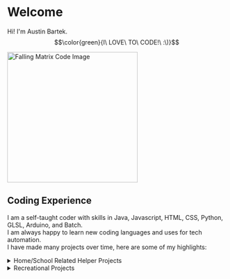 # Welcome
Hi! I'm Austin Bartek.<br>
$$\color{green}{I\ LOVE\ TO\ CODE!\ :\)}$$

<img src="https://th.bing.com/th/id/R.1602b26c05ee78120695d592a68b8912?rik=9O1u%2bLpA2RRIQw&riu=http%3a%2f%2fwww.textures4photoshop.com%2ftex%2fthumbs%2fmatrix-code-animation-gif-free-animated-background-716.gif&ehk=WUVCioIV7kR5uuDGvMDZqWHy7xCswZFIHgwKQewHnS4%3d&risl=&pid=ImgRaw&r=0" width="300" height="300" alt="Falling Matrix Code Image">

## Coding Experience
I am a self-taught coder with skills in Java, Javascript, HTML, CSS, Python, GLSL, Arduino, and Batch.<br>
I am always happy to learn new coding languages and uses for tech automation.<br>
I have made many projects over time, here are some of my highlights:

<details>
  <summary>Home/School Related Helper Projects</summary>
  Couple Collage Web Server<br>
  <a href="https://couple-collage.vercel.app/">Go</a>
</details>

<details>
  <summary>Recreational Projects</summary>
  
</details>

